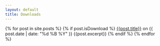 ```yaml
---
layout: default
title: Downloads
---
```


{% for post in site.posts %}
{% if post.isDownload %}
<a href="{{site.url}}{{post.url}}">{{post.title}}</a> on {{ post.date | date: "%d %B %Y" }}
{{post.excerpt}} 
{% endif %}
{% endfor %}

